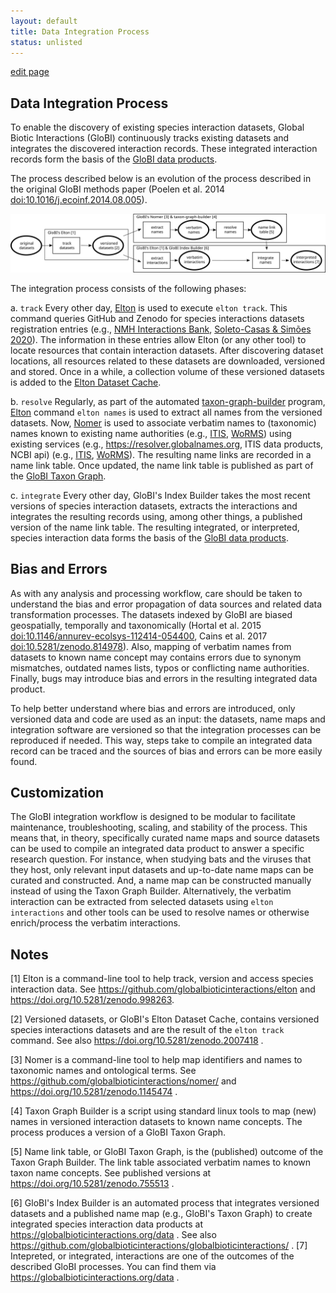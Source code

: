 ```yaml
---
layout: default
title: Data Integration Process
status: unlisted
---
```

[edit page](https://github.com/globalbioticinteractions/globalbioticinteractions.github.io/blob/master/process.md)

## Data Integration Process

To enable the discovery of existing species interaction datasets, Global Biotic Interactions (GloBI) continuously tracks existing datasets and integrates the discovered interaction records. These integrated interaction records form the basis of the [GloBI data products](/data). 

The process described below is an evolution of the process described in the original GloBI methods paper (Poelen et al. 2014 [doi:10.1016/j.ecoinf.2014.08.005](https://doi.org/10.1016/j.ecoinf.2014.08.005)). 


[![integration-process](/assets/integration-process.svg)](/assets/integration-process.svg)

The integration process consists of the following phases:

a. ```track``` Every other day, [Elton](https://github.com/globalbioticinteractions/elton) is used to execute ```elton track```. This command queries GitHub and Zenodo for species interactions datasets registration entries (e.g., [NMH Interactions Bank](https://github.com/globalbioticinteractions/natural-history-museum-london-interactions-bank), [Soleto-Casas & Simões 2020](https://doi.org/10.5281/zenodo.3365469)). The information in these entries allow Elton (or any other tool) to locate resources that contain interaction datasets. After discovering dataset locations, all resources related to these datasets are downloaded, versioned and stored. Once in a while, a collection volume of these versioned datasets is added to the [Elton Dataset Cache](https://doi.org/10.5281/zenodo.2007418). 


b. ```resolve``` Regularly, as part of the automated [taxon-graph-builder](https://github.com/globalbioticinteractions/taxon-graph-builder) program, [Elton](https://github.com/globalbioticinteractions/elton) command ```elton names``` is used to extract all names from the versioned datasets. Now, [Nomer](https://github.com/globalbioticinteractions/nomer) is used to associate verbatim names to (taxonomic) names known to existing name authorities (e.g., [ITIS](https://itis.gov), [WoRMS](https://marinespecies.org)) using existing services (e.g., https://resolver.globalnames.org, ITIS data products, NCBI api) (e.g., [ITIS](https://itis.gov), [WoRMS](https://marinespecies.org)). The resulting name links are recorded in a name link table. Once updated, the name link table is published as part of the [GloBI Taxon Graph](https://doi.org/10.5281/zenodo.755513).   

c. ```integrate``` Every other day, GloBI's Index Builder takes the most recent versions of species interaction datasets, extracts the interactions and integrates the resulting records using, among other things, a published version of the name link table. The resulting integrated, or interpreted, species interaction data forms the basis of the [GloBI data products](/data).

## Bias and Errors

As with any analysis and processing workflow, care should be taken to understand the bias and error propagation of data sources and related data transformation processes.  The datasets indexed by GloBI are biased geospatially, temporally and taxonomically (Hortal et al. 2015 [doi:10.1146/annurev-ecolsys-112414-054400](https://doi.org/10.1146/annurev-ecolsys-112414-054400), Cains et al. 2017 [doi:10.5281/zenodo.814978](https://doi.org/10.5281/zenodo.814978)). Also, mapping of verbatim names from datasets to known name concept may contains errors due to synonym mismatches, outdated names lists, typos or conflicting name authorities. Finally, bugs may introduce bias and errors in the resulting integrated data product.

To help better understand where bias and errors are introduced, only versioned data and code are used as an input: the datasets, name maps and integration software are versioned so that the integration processes can be reproduced if needed. This way, steps take to compile an integrated data record can be traced and the sources of bias and errors can be more easily found.

## Customization

The GloBI integration workflow is designed to be modular to facilitate maintenance, troubleshooting, scaling, and stability of the process. This means that, in theory, specifically curated name maps and source datasets can be used to compile an integrated data product to answer a specific research question. For instance, when studying bats and the viruses that they host, only relevant input datasets and up-to-date name maps can be curated and constructed. And, a name map can be constructed manually instead of using the Taxon Graph Builder. Alternatively, the verbatim interaction can be extracted from selected datasets using ```elton interactions``` and other tools can be used to resolve names or otherwise enrich/process the verbatim interactions.   

## Notes

[1] Elton is a command-line tool to help track, version and access species interaction data. See https://github.com/globalbioticinteractions/elton and https://doi.org/10.5281/zenodo.998263.

[2] Versioned datasets, or GloBI's Elton Dataset Cache, contains versioned species interactions datasets and are the result of the ```elton track``` command. See also https://doi.org/10.5281/zenodo.2007418 . 

[3] Nomer is a command-line tool to help map identifiers and names to taxonomic names and ontological terms. See https://github.com/globalbioticinteractions/nomer/ and https://doi.org/10.5281/zenodo.1145474 .

[4] Taxon Graph Builder is a script using standard linux tools to map (new) names in versioned interaction datasets to known name concepts. The process produces a version of a GloBI Taxon Graph.

[5] Name link table, or GloBI Taxon Graph, is the (published) outcome of the Taxon Graph Builder. The link table associated verbatim names to known taxon name concepts. See published versions at https://doi.org/10.5281/zenodo.755513 .

[6] GloBI's Index Builder is an automated process that integrates versioned datasets and a published name map (e.g., GloBI's Taxon Graph) to create integrated species interaction data products at https://globalbioticinteractions.org/data . See also https://github.com/globalbioticinteractions/globalbioticinteractions/ . 
[7] Intepreted, or integrated, interactions are one of the outcomes of the described GloBI processes. You can find them via https://globalbioticinteractions.org/data . 

